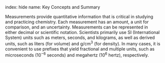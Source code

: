 index: hide
name: Key Concepts and Summary

Measurements provide quantitative information that is critical in studying and practicing chemistry. Each measurement has an amount, a unit for comparison, and an uncertainty. Measurements can be represented in either decimal or scientific notation. Scientists primarily use SI (International System) units such as meters, seconds, and kilograms, as well as derived units, such as liters (for volume) and g/cm<sup>3</sup> (for density). In many cases, it is convenient to use prefixes that yield fractional and multiple units, such as microseconds (10<sup>−6</sup> seconds) and megahertz (10<sup>6</sup> hertz), respectively.

